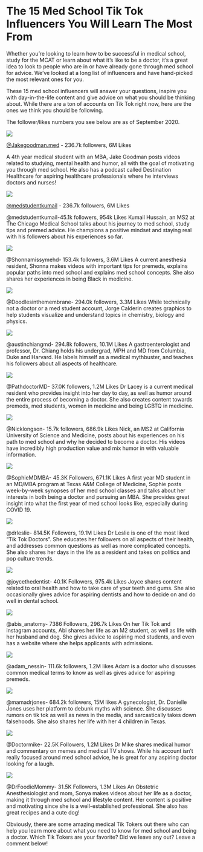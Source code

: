 # The 15 Med School Tik Tok Influencers You Will Learn The Most From 

Whether you’re looking to learn how to be successful in medical school, study for the MCAT or learn about what it’s like to be a doctor, it’s a great idea to look to people who are in or have already gone through med school for advice. We’ve looked at a long list of influencers and have hand-picked the most relevant ones for you.

These 15 med school influencers will answer your questions, inspire you with day-in-the-life content and give advice on what you should be thinking about. While there are a ton of accounts on Tik Tok right now, here are the ones we think you should be following.

The follower/likes numbers you see below are as of September 2020.

<img class="img-fluid" src="https://i.imgur.com/Tm4cn5b.jpg">

<a href="https://www.tiktok.com/@jakegoodman.med">@Jakegoodman.med</a> - 236.7k followers, 6M Likes

A 4th year medical student with an MBA, Jake Goodman posts videos related to studying, mental health and humor, all with the goal of motivating you through med school. He also has a podcast called Destination Healthcare for aspiring healthcare professionals where he interviews doctors and nurses! 

<img class="img-fluid" src="https://i.imgur.com/NZxKQ50.jpg">

<a href="https://www.tiktok.com/@medstudentkumail">@medstudentkumail</a> - 236.7k followers, 6M Likes

@medstudentkumail-45.1k followers, 954k Likes
Kumail Hussain, an MS2 at The Chicago Medical School talks about his journey to med school, study tips and premed advice. He champions a positive mindset and staying real with his followers about his experiences so far.

<img class="img-fluid" src="https://i.imgur.com/DZt17sN.jpg">

@Shonnamissymehd- 153.4k followers, 3.6M Likes
A current anesthesia resident, Shonna makes videos with important tips for premeds, explains popular paths into med school and explains med school concepts. She also shares her experiences in being Black in medicine.

<img class="img-fluid" src="https://i.imgur.com/XDQ73vY.jpg'">

@Doodlesinthemembrane- 294.0k followers, 3.3M Likes
While technically not a doctor or a med student account, Jorge Calderin creates graphics to help students visualize and understand topics in chemistry, biology and physics.

<img class="img-fluid" src="https://i.imgur.com/hoJ2G0Y.jpg'">

@austinchiangmd- 294.8k followers, 10.1M Likes
A gastroenterologist and professor, Dr. Chiang holds his undergrad, MPH and MD from Columbia, Duke and Harvard. He labels himself as a medical mythbuster, and teaches his followers about all aspects of healthcare. 

<img class="img-fluid" src="https://i.imgur.com/OCoQ2kr.jpg">

@PathdoctorMD- 37.0K followers, 1.2M Likes
Dr Lacey is a current medical resident who provides insight into her day to day, as well as humor around the entire process of becoming a doctor. She also creates content towards premeds, med students, women in medicine and being LGBTQ in medicine.

<img class="img-fluid" src="https://i.imgur.com/4QOSbgg.jpg">

@Nicklongson- 15.7k followers, 686.9k Likes
Nick, an MS2 at California University of Science and Medicine, posts about his experiences on his path to med school and why he decided to become a doctor. His videos have incredibly high production value and mix humor in with valuable information.

<img class="img-fluid" src="https://i.imgur.com/4q0HDGf.jpg">

@SophieMDMBA- 45.3K Followers, 671.1K Likes
A first year MD student in an MD/MBA program at Texas A&M College of Medicine, Sophie posts week-by-week synopses of her med school classes and talks about her interests in both being a doctor and pursuing an MBA. She provides great insight into what the first year of med school looks like, especially during COVID 19.

<img class="img-fluid" src="https://i.imgur.com/V7npu4j.jpg">

@drleslie- 814.5K Followers, 19.1M Likes
Dr Leslie is one of the most liked “Tik Tok Doctors”. She educates her followers on all aspects of their health, and addresses common questions as well as more complicated concepts. She also shares her days in the life as a resident and takes on politics and pop culture trends. 

<img class="img-fluid" src="https://i.imgur.com/iAacB6W.jpg">

@joycethedentist- 40.1K Followers, 975.4k Likes
Joyce shares content related to oral health and how to take care of your teeth and gums. She also occasionally gives advice for aspiring dentists and how to decide on and do well in dental school.

<img class="img-fluid" src="https://i.imgur.com/igFJzvs.jpg">

@abis_anatomy- 7386 Followers, 296.7k Likes
On her Tik Tok and instagram accounts, Abi shares her life as an M2 student, as well as life with her husband and dog. She gives advice to aspiring med students, and even has a website where she helps applicants with admissions.

<img class="img-fluid" src="https://i.imgur.com/BFbH3dS.jpg">

@adam_nessin- 111.6k followers, 1.2M likes
Adam is a doctor who discusses common medical terms to know as well as gives advice for aspiring premeds. 

<img class="img-fluid" src="https://i.imgur.com/Z1OOQ8s.jpg">

@mamadrjones- 684.2k followers, 15M likes
A gynecologist, Dr. Danielle Jones uses her platform to debunk myths with science. She discusses rumors on tik tok as well as news in the media, and sarcastically takes down falsehoods. She also shares her life with her 4 children in Texas. 

<img class="img-fluid" src="https://i.imgur.com/169Ef6F.jpg">

@Doctormike- 22.5K Followers, 1.2M Likes
Dr Mike shares medical humor and commentary on memes and medical TV shows. While his account isn’t really focused around med school advice, he is great for any aspiring doctor looking for a laugh. 

<img class="img-fluid" src="https://i.imgur.com/JSNx9y0.jpg">

@DrFoodieMommy- 31.5K Followers, 1.3M Likes
An Obstetric Anesthesiologist and mom, Sonya makes videos about her life as a doctor, making it through med school and lifestyle content. Her content is positive and motivating since she is a well-established professional. She also has great recipes and a cute dog!

Obviously, there are some amazing medical Tik Tokers out there who can help you learn more about what you need to know for med school and being a doctor. Which Tik Tokers are your favorite? Did we leave any out? Leave a comment below!
